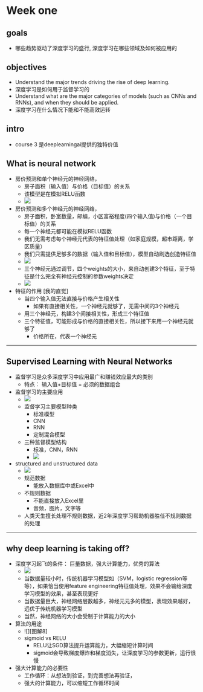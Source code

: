 # Week one

## goals
- 哪些趋势驱动了深度学习的盛行, 深度学习在哪些领域及如何被应用的

## objectives
- Understand the major trends driving the rise of deep learning.
- 深度学习是如何用于监督学习的
- Understand what are the major categories of models (such as CNNs and RNNs), and when they should be applied.
- 深度学习在什么情况下能和不能高效运转

## intro
- course 3 是deeplearningai提供的独特价值

## What is neural network
- 房价预测和单个神经元的神经网络，
	- 房子面积（输入值）与价格（目标值）的关系
	- 该模型是在模拟RELU函数
	- ![][图解1]
- 房价预测和多个神经元的神经网络，
	- 房子面积，卧室数量，邮编，小区富裕程度(四个输入值)与价格（一个目标值）的关系
	- 每一个神经元都可能在模拟RELU函数
	- 我们无需考虑每个神经元代表的特征值处理（如家庭规模，超市距离，学区质量）
	- 我们只需提供足够多的数据（输入值和目标值），模型自动刷选创造特征值
	- ![][图解2]
	- 三个神经元通过调节，四个weights的大小，来自动创建3个特征，至于特征是什么完全有神经元控制的参数weights决定   
	- ![][图解3]
- 特征的作用 [我的直觉]
	- 当四个输入值无法直接与价格产生相关性
		- 如果有直接相关性，一个神经元就够了，无需中间的3个神经元
	- 用三个神经元，构建3个间接相关性，形成三个特征值
	- 三个特征值，可能形成与价格的直接相关性，所以接下来用一个神经元就够了
		- 价格所在，代表一个神经元
----

## Supervised Learning with Neural Networks
- 监督学习是众多深度学习中应用最广和赚钱效应最大的类别
	- 特点： 输入值+目标值 = 必须的数据组合
- 监督学习的主要应用
	- ![][图解4]
	- 监督学习主要模型种类
		- 标准模型
		- CNN
		- RNN
		- 定制混合模型
	- 三种监督模型结构
		- 标准，CNN，RNN
		- ![][图解5]
- structured and unstructured data
	- ![][图解6]
	- 规范数据
		- 能放入数据库中或Excel中
	- 不规则数据
		- 不能直接放入Excel里
		- 音频，图片，文字等
	- 人类天生擅长处理不规则数据，近2年深度学习帮助机器胜任不规则数据的处理
----

## why deep learning is taking off?
- 深度学习起飞的条件： 巨量数据，强大计算能力，优秀的算法
	- ![][图解7]
	- 当数据量较小时，传统机器学习模型如（SVM，logistic regression等等），如果恰当使用feature engineering特征值处理，效果不会输给深度学习模型的效果，甚至表现更好
	- 当数据量巨大，神经网络层数越多，神经元元多的模型，表现效果越好，远优于传统机器学习模型
	- 当然，神经网络的大小会受制于计算能力的大小
- 算法的用途
	- ![][图解8]
	- sigmoid vs RELU
		- RELU让SGD算法提升运算能力，大幅缩短计算时间
		- sigmoid会导致梯度爆炸和梯度消失，让深度学习的参数更新，运行很慢
- 强大计算能力的必要性
	- 工作循环：从想法到验证，到完善想法再验证，
	- 强大的计算能力，可以缩短工作循环时间

[图解1]: https://lh3.googleusercontent.com/4PFbPtzypvkR7S0u_JID0BJAAPPVNz0GIJYmnAxfw8f0-33y_R-YyoPfFHJk2R5ZjQ6JSZV2V85qdfGzyMRxMzONBo_4Hjmm_S7ERKa081AQGeAmx6hV4YayVgyNCOU4FtAkKwcf8Zb2pN8ylC6-wHjtL4ApAFb9r-faa2ly1PUqvgJ47xiFppyUGX3pTSjm6-ino4Ivac3E2Yhmr_8Y3nRSI5cqaSQofoA195XKlGZkg5iPobThaOj8FE_0otm68hDegmVAFIdoBVn06-j6-1QIQQW10oEt7rUdRy0KpiEmvEWFQyjlDXUTImhBRoN2JQ4pFxu4VAiL7PQVTwKLZqXrx8yqFC921rsYr69LxjbtRagmbpUvJ-0QzO6AHzCnPdsQkHnS-z7dNDPrCyZf4J188HU2pDmajjoonV8lVSRxt-7esVpb6stLqe3FB1C1OANpUvGENIC5JmjSNST7StsdnL_o1uZIf-MrbimrZCYzBGgq7TjgomWehiM8LJ1tKpwde7r7QB82WrrqDHWAGs58gOr2hHP1vh3Rl-04HTI03cnmMerMQ6db2Bq3kGw2CUKdsMko87Y_0ZFAPjMnYLxhLMgChIhvOrr95NvGztJcxh9QM-8gMjMF=w1738-h928-no
[图解2]: https://lh3.googleusercontent.com/BglrkaFXAvK_mlj1uBFSDIeMV44Wp1DMF8ThsekgcRuVdI2-QwcYWqvYetrUYhcdcJv-hWZIDTBAI7oOP_3ZBh5YeWadWF7fhDubiUjYGemTeXC2lp1lN2p0qa9OFo0AoXkLwV9m37o0Powug9CAPJeW5FhIA7wm1HhBDpniN0F8N7h-WL2jvDczrRt_q9VjxnD3IxoSnBxFhzaxR1aPP9DaB_t1ZwwrV47lzQbZ4oIjYszxzjcg5e02hgAcvHT35AY-x3h0tVLuCoITcTaG5jtiBAZAurillWqfOHTOACXj9lC5hgHW4iQSd574ahJF1DzOoZm4849BZHFZacMShZbynOzo0w3-aXNoMrJddjlzv2JecTtlJfxOhBmu0YF_CyX98tlShfd1xAak67HMcsMmKBpIaErWLrnrmWCAQbN0uQANxSOWdGrYuOGnCKBMgP9acD6mkgA3VFFY3NjVHhQyGvlQuvto-QFlzTaTg9u4DQol2kZz4wXLMryetXgQpNIkRtvAdUdYVGF3H-e9KNR5WvCGbBx5RVU7HCQSpJk7WHSI0AFp45FgXKcn1ZE6UPn43eHhmSSecjuVLemMaF8etUYwkJzlG-nmzBv8Obp5eWfD56dzit3O=w1478-h860-no
[图解3]: https://lh3.googleusercontent.com/nQL4AedyiAe1wF5M1RABVUuCyhBmqrbsci28guXAmQxHI9X6MwPzUCrUZSkdW5AlmISbV9HuYUqM27s8_xTqnU2OLbqj8pERLkd0fflu-P85SV-zOaV_B8-yPp8jTp-6RnxoEkDAyr_iXOi7MzGdiHMuFHv3myhL-trujY_-hI1YpdwaCkL0_4aKG_T00uaGOBxM-t4VsK7DDt5c9ab3R3E40nyY68CFPTiMkXRnEwRQ8q2WMlaERm5Nc246VHE9AV18vRKOD4126UB9Y1L8kQNxznaCOpIdoLBccLpaRwZ9g5xEQ2pv3iuskZbwqolWUPSoF1CU_WcwPY1Klaawbw4HVTYDymH7lTUd4iSHGEj_QCHgPFY4yE0R4ygTHZKO28B0AprzXhG98fbFh03Qg4sx1NHb6oKft1IxUW3-J4CQax2dQFe8of0qqn8_UybrnxbC3bsJV2L5oA4MHlqVNrA8eRSjz4Q6sEdfstl2ZG5tEFvPK2YVThg7IDGGvNdKx6PMU2PlobKwNyxZ-1-pEk6jwRGiR0cwY7wNqUQuChdHdfybLG31NLdGZdOjH2r9v-NI4D-FPonsSMOVhoZ9vskgjEScBoEOSOjKVTF-IS1GeI16JW0T0qhw=w1810-h972-no
[图解4]: https://lh3.googleusercontent.com/KDFnXAG29aBN8Pyfx7eSm4GD0XWDIASMkvFj5wNdCwhCwc06htEqh5tf4Xid1dStI2By2VDj9ABnYk-D3EkIc0IPsDm6ShOhA6C8_IheoV2I6CY11yndJ-6iGQDtoAMPONDbUBHZmDdGEvDK9F2ZaS0t0KzKOHSqATWD2ovbYWEI7kvwCdQGyitHuV2flKEii7O7pNkdWoeP5llie_RZCcq3wDSQxyuUuDekaJSVBnmUJZKBen_nIVjIcl7KJNfKgSCFRk-8zlIj0Y6w9Q83sDf_eOHVnp_k419p-aoC8Ze73BvvhDMKbeI8Mo_tB5GcYtrNyqsNiBS9lgObtRaAauVw0EzdF6aWPId6MoAE_TlJesrjWhJYhQBwcI5N5CFvNqnSgPKn5Svv8cO9krxx2b-PSVTHs0bOR3rcOPxXWUSF8jtMo4uNdNMveQbhbVw9Dlmpjv6P-DKNAwht8aPH23tXr08RxjjIRVqi7q5uCmK_OwnIWCClz_NwMc_qKo7UhKhiKl2tLjuCi-psF--d27oA_QFfgJPw1JP1y1ivIqbW8I1aUidfpYlenua4--9ZTLcoa0BB0cBeKfBYY-uMgsgCNQgmuIb6PPFodCXJpy7oDad_9rOIfmSW=w1838-h926-no
[图解5]: https://lh3.googleusercontent.com/5DjZYL-pX7W6QO8ACgad2UxUwgkpPssQIWYTRJCsJi4CWo3w-zZpZL-7-KMlaDFS6i2VQ7P93drfwUD0Eoz9bv7LOMBokEe3c7FrZlgFdnCextGfJ2KgcjlrAaUMymMFSNCoLZ3EcIt9DBaSp-6zPm4C-Q5RDCuKyYiehl-LkW3ighMvclvMvMBg1sw1er9_t7HsTtXKcE49HjEdqBhpPAEewOt3gneMUNrHRJ9oMHf1CctOTqGQTcdcLiXau1-RHFlAeI7BATv1LJCLVhaFdO8HH55R6kW9hd4PzXg268qh9IfCPKy9WfiAe-kgNqv2R1GwWZhZ6suhbEoFm6xumqfiXEEiDqOQqs7lSiF7NhZrptHTmiIezcI-ow7gh5T5DKRsiIBw3KRBI9ZcYe6DRBH-RoqaCqpgD5V2lkGU91sdxTcPqkGXYChCgLSQpj8VUTnOfYgkJGY92McbCcOw3n5zTMQbQ_qCfyL26yC7zkT-SdPrEUn61FH-aoG2B8-Hrx1adiAC-45wNniH-UiTH6-hvflKl6iiNfC1IlODn_St4qsrpMqIUCYpNPEg32m0PJZoFnLJo7xhqo2C-q0E_EaSpHUkTnR4rzZ0MhntEBAgcn5PTIdveDfY=w1904-h862-no
[图解6]: https://lh3.googleusercontent.com/E3vWY7FPn1_xjWB2l8XXxNDQJxZHGwFh9vj5DNWwsG1Kp4tLsUohYZDJg1_AEwIkvDbFHcQvHAxblBgjLAh-gMTeDwZ76vsrDa8ZJ9aRi1__kWL9InQmISstHEWV0GuhKKIv9h4gb_kg3VfQXgsCxfQhj9ABNptADJF2607Fs3ZBLcW25ydv4BH3jOBYumWY4mkp4jVkCXWIPJKyjO6Ue9v-ALmVwd90wHpoScHgrddqyiM3bDiEtFsfzxFjglU1icsXGaXYr5dgAK06YHk74pK-UWizAf_8afmfZacp_RL-gSZdBVNjBTv23W9mK8MPu4eP_N1Cx2U1z71U34m12utynj9fB-xTMDDs-deVmMQz56Xy3ZyMgi_X66RYEtNlzHbvj6BdoLB-WEtyAy1W_5RjtQlsjc5LZ7Th5R5l2lfQpaf1ZkUfxQJy2c-guAJXgAlyWgECAuHFWqDLwJPKYo3_rL_7-QnWiUmIaaAWcbxK7CJlAS9npxOwHT6CnkVgDKJ5aWINStzeJqzfWBAsSLfJC9P4YOWJK5CsjDl0FATo6s4fofTNquBwWlbAfGToZ0gqE591UapvbCW_DjdeZSuGl9ZGRwyM4HSQUtHanr5JNhELRYhPL2Lb=w1860-h924-no
[图解7]: https://lh3.googleusercontent.com/E2l0ypEJnpQEXEJP-rmizi9gopiGAI85mO63gxRXkOIVs_FHRWLSF0q61Bxn9TKCCD8REzSw2xO-1QAJGNt8sDjsgXOupEUEx7W-x-FhbEayhzMQnhYdkypRFpnlbtP2f3kF6O9xSao57FpDSquBMkHGPL_SkxhMYXEbRPzbZ-rqXwlQGGyd6X-Dm2yigCdbP7QPY9qhrhobaKBrjNl7_cJnhjFHmpCE0Hec7K0UI-kS15phhtX2gEd9sZxCP-A4c7v7fvNx6gmn7wklJNlmloUwzX60wvV6vRV5oulDaPG1Vqsx9t7lsgUjm5ZB5e5ynu4jVGviOraFc3YxiWaobIjGUwCLZhDTgR8ahJHSZHRA8fFR-Mqsbh1IByd7k0Ez6yz9oSgIwQl6mvM7RLlLFengVGxg2D8tlR1sCbtu_dTtPk858qjcY7MuVBT3BlM3S8UaGhgZWIq-LCkHQObtPEtLtl2Pto6RSbjTauRg0ur5hESvq2p6nBBKE_cSAPaEb1UkpYaiPg6x_2c_EXU1oVW2LJ1v111ehZz8S2XipQeEHi-78kwWhJToToz6ljAYPPddtyVaFD1sDGIxeeyFdBXcvC_WOmASeIQAqpx1cmPe6AoQY9TmwC6L=w1816-h974-no
